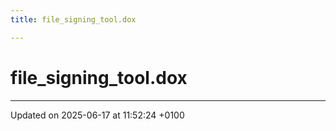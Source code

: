 ```yaml
---
title: file_signing_tool.dox

---
```


# file_signing_tool.dox








-------------------------------

Updated on 2025-06-17 at 11:52:24 +0100
